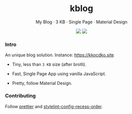 <div align="center">
<h1>kblog</h1>
<p>My Blog · 3 KB · Single Page · Material Design</p>
<img src="https://flat.badgen.net/badge/license/Unlicense%20+%20CC0?color=4caf50">
<img src="https://flat.badgen.net/badgesize/brotli/kkocdko/kkocdko.github.io/master/bundle.js?color=4caf50">
</div>

### Intro

An unique blog solution. Instance: <https://kkocdko.site>

- Tiny, less than `3 KB` size (after brotli).

- Fast, Single Page App using vanilla JavaScript.

- Pretty, follow Material Design.

### Contributing

Follow [prettier](https://github.com/prettier/prettier) and [stylelint-config-recess-order](https://github.com/stormwarning/stylelint-config-recess-order).
